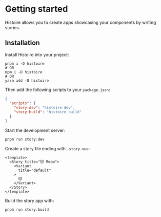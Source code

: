 # Getting started

Histoire allows you to create apps showcasing your components by writing stories.

<SponsorButton/>

## Installation

Install Histoire into your project:

```shell
pnpm i -D histoire
# OR
npm i -D histoire
# OR
yarn add -D histoire
```

Then add the following scripts to your `package.json`:

```json
{
  "scripts": {
    "story:dev": "histoire dev",
    "story:build": "histoire build"
  }
}
```

Start the development server:

```bash
pnpm run story:dev
```

Create a story file ending with `.story.vue`:

```vue
<template>
  <Story title="🐱 Meow">
    <Variant
      title="default"
    >
      🐱
    </Variant>
  </Story>
</template>
```

Build the story app with:

```bash
pnpm run story:build
```
